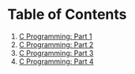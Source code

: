 
# Table of Contents
1. [C Programming: Part 1](https://github.com/kalpak92/System-Programming/blob/master/2.%20Introduction%20to%20C%20Programming/1.%20C%20Programming.md)
2. [C Programming: Part 2](https://github.com/kalpak92/System-Programming/blob/master/2.%20Introduction%20to%20C%20Programming/C%20Programming%20-%20Part%202.md)
3. [C Programming: Part 3](https://github.com/kalpak92/System-Programming/blob/master/2.%20Introduction%20to%20C%20Programming/C%20Programming%20-%20Part%203.md)
4. [C Programming: Part 4](https://github.com/kalpak92/System-Programming/blob/master/2.%20Introduction%20to%20C%20Programming/C%20Programming%20-%20Part%204.md)
